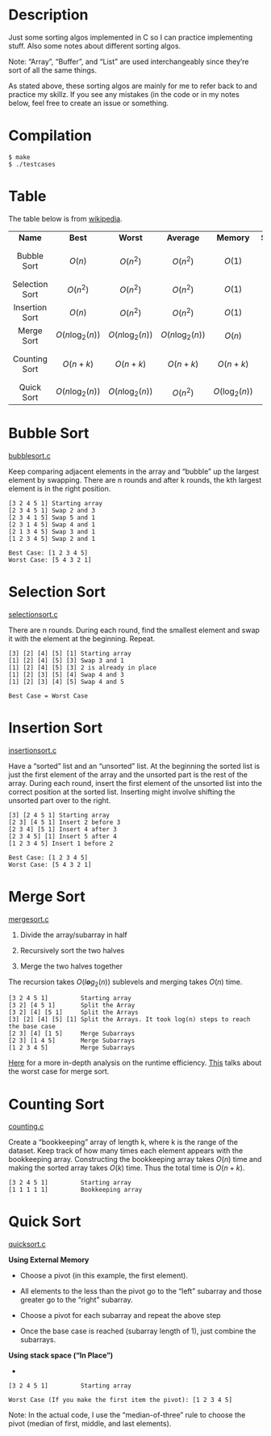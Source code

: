 Description
===========

Just some sorting algos implemented in C so I can practice implementing stuff. Also some notes about different sorting algos.

Note: “Array”, “Buffer”, and “List” are used interchangeably since they’re sort of all the same things.

As stated above, these sorting algos are mainly for me to refer back to and practice my skillz. If you see any mistakes (in the code or in my notes below, feel free to create an issue or something.

Compilation
===========

``` console
$ make
$ ./testcases
```

Table
=====

The table below is from [wikipedia](https://en.wikipedia.org/wiki/Sorting_algorithm).

|                |                              |                              |                              |                           |            |              |                 |                                          |
|:--------------:|:----------------------------:|:----------------------------:|:----------------------------:|:-------------------------:|:----------:|:------------:|:---------------:|:----------------------------------------:|
|    **Name**    |           **Best**           |           **Worst**          |          **Average**         |         **Memory**        | **Stable** |  **Method**  |    **Notes**    |                 **Code**                 |
|   Bubble Sort  |           *O*(*n*)           |     *O*(*n*<sup>2</sup>)     |     *O*(*n*<sup>2</sup>)     |           *O*(1)          |     Yes    |   Swapping   | Small code size |    [bubblesort.c](algos/bubblesort.c)    |
| Selection Sort |     *O*(*n*<sup>2</sup>)     |     *O*(*n*<sup>2</sup>)     |     *O*(*n*<sup>2</sup>)     |           *O*(1)          |     No     |   Selection  |                 | [selectionsort.c](algos/selectionsort.c) |
| Insertion Sort |           *O*(*n*)           |     *O*(*n*<sup>2</sup>)     |     *O*(*n*<sup>2</sup>)     |           *O*(1)          |     Yes    |   Insertion  |                 | [insertionsort.c](algos/insertionsort.c) |
|   Merge Sort   | *O*(*n*log<sub>2</sub>(*n*)) | *O*(*n*log<sub>2</sub>(*n*)) | *O*(*n*log<sub>2</sub>(*n*)) |          *O*(*n*)         |     Yes    |    Merging   |                 |     [mergesort.c](algos/mergesort.c)     |
|  Counting Sort |        *O*(*n* + *k*)        |        *O*(*n* + *k*)        |        *O*(*n* + *k*)        |       *O*(*n* + *k*)      |     Yes    |   Non-comp   |  k is the range |  [countingsort.c](algos/countingsort.c)  |
|   Quick Sort   | *O*(*n*log<sub>2</sub>(*n*)) | *O*(*n*log<sub>2</sub>(*n*)) |     *O*(*n*<sup>2</sup>)     | *O*(log<sub>2</sub>(*n*)) |     No     | Partitioning |                 |     [quicksort.c](algos/quicksort.c)     |

Bubble Sort
===========

[bubblesort.c](algos/bubblesort.c)

Keep comparing adjacent elements in the array and “bubble” up the largest element by swapping. There are n rounds and after k rounds, the kth largest element is in the right position.

    [3 2 4 5 1] Starting array
    [2 3 4 5 1] Swap 2 and 3
    [2 3 4 1 5] Swap 5 and 1
    [2 3 1 4 5] Swap 4 and 1
    [2 1 3 4 5] Swap 3 and 1
    [1 2 3 4 5] Swap 2 and 1

    Best Case: [1 2 3 4 5]
    Worst Case: [5 4 3 2 1]

Selection Sort
==============

[selectionsort.c](algos/selectionsort.c)

There are n rounds. During each round, find the smallest element and swap it with the element at the beginning. Repeat.

    [3] [2] [4] [5] [1] Starting array
    [1] [2] [4] [5] [3] Swap 3 and 1
    [1] [2] [4] [5] [3] 2 is already in place
    [1] [2] [3] [5] [4] Swap 4 and 3
    [1] [2] [3] [4] [5] Swap 4 and 5

    Best Case = Worst Case

Insertion Sort
==============

[insertionsort.c](algos/insertionsort.c)

Have a “sorted” list and an “unsorted” list. At the beginning the sorted list is just the first element of the array and the unsorted part is the rest of the array. During each round, insert the first element of the unsorted list into the correct position at the sorted list. Inserting might involve shifting the unsorted part over to the right.

    [3] [2 4 5 1] Starting array
    [2 3] [4 5 1] Insert 2 before 3
    [2 3 4] [5 1] Insert 4 after 3
    [2 3 4 5] [1] Insert 5 after 4
    [1 2 3 4 5] Insert 1 before 2

    Best Case: [1 2 3 4 5]
    Worst Case: [5 4 3 2 1]

Merge Sort
==========

[mergesort.c](algos/mergesort.c)

1.  Divide the array/subarray in half

2.  Recursively sort the two halves

3.  Merge the two halves together

The recursion takes *O*(*l**o**g*<sub>2</sub>(*n*)) sublevels and merging takes *O*(*n*) time.

    [3 2 4 5 1]         Starting array
    [3 2] [4 5 1]       Split the Array
    [3 2] [4] [5 1]     Split the Arrays
    [3] [2] [4] [5] [1] Split the Arrays. It took log(n) steps to reach the base case
    [2 3] [4] [1 5]     Merge Subarrays
    [2 3] [1 4 5]       Merge Subarrays
    [1 2 3 4 5]         Merge Subarrays

[Here](https://youtu.be/alJswNJ4P3U) for a more in-depth analysis on the runtime efficiency. [This](https://stackoverflow.com/q/24594112/9512643) talks about the worst case for merge sort.

Counting Sort
=============

[counting.c](algos/counting.c)

Create a “bookkeeping” array of length k, where k is the range of the dataset. Keep track of how many times each element appears with the bookkeeping array. Constructing the bookkeeping array takes *O*(*n*) time and making the sorted array takes *O*(*k*) time. Thus the total time is *O*(*n* + *k*).

    [3 2 4 5 1]         Starting array
    [1 1 1 1 1]         Bookkeeping array

Quick Sort
==========

[quicksort.c](algos/quicksort.c)

**Using External Memory**

-   Choose a pivot (in this example, the first element).

-   All elements to the less than the pivot go to the “left” subarray and those greater go to the “right” subarray.

-   Choose a pivot for each subarray and repeat the above step

-   Once the base case is reached (subarray length of 1), just combine the subarrays.

**Using stack space (“In Place”)**

-   

<!-- -->

    [3 2 4 5 1]         Starting array

    Worst Case (If you make the first item the pivot): [1 2 3 4 5] 

Note: In the actual code, I use the “median-of-three” rule to choose the pivot (median of first, middle, and last elements).
